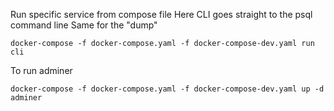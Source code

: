 Run specific service from compose file
Here CLI goes straight to the psql command line
Same for the "dump"

```
docker-compose -f docker-compose.yaml -f docker-compose-dev.yaml run cli
```

To run adminer

```
docker-compose -f docker-compose.yaml -f docker-compose-dev.yaml up -d adminer
```
